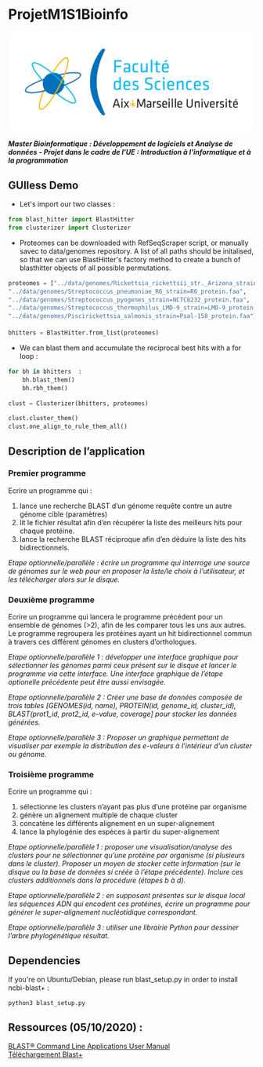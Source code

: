 # ProjetM1S1Bioinfo

![Logo](data/photos/logo.png)

***Master Bioinformatique : Développement de logiciels et Analyse de données - Projet dans le cadre de l'UE : Introduction à l'informatique et à la programmation***

## GUIless Demo 
- Let's import our two classes : 
```python
from blast_hitter import BlastHitter
from clusterizer import Clusterizer
```
- Proteomes can be downloaded with RefSeqScraper script, or manually savec to data/genomes repository.
A list of all paths should be initalised, so that we can use BlastHitter's factory method to create a bunch of blasthitter objects of all possible permutations.
```python
proteomes = ["../data/genomes/Rickettsia_rickettsii_str._Arizona_strain=Arizona_protein.faa",            
"../data/genomes/Streptococcus_pneumoniae_R6_strain=R6_protein.faa",
"../data/genomes/Streptococcus_pyogenes_strain=NCTC8232_protein.faa",
"../data/genomes/Streptococcus_thermophilus_LMD-9_strain=LMD-9_protein.faa",
"../data/genomes/Piscirickettsia_salmonis_strain=Psal-158_protein.faa"]

bhitters = BlastHitter.from_list(proteomes)
```
- We can blast them and accumulate the reciprocal best hits with a for loop : 
```python
for bh in bhitters  : 
    bh.blast_them()
    bh.rbh_them()
```

```python
clust = Clusterizer(bhitters, proteomes)
```

```python
clust.cluster_them()
clust.one_align_to_rule_them_all()
```

## Description de l’application

### Premier programme

Ecrire un programme qui : <br>
1.	lance une recherche BLAST d’un génome requête contre un autre génome cible (paramètres)<br>
2.	lit le fichier résultat afin d’en récupérer la liste des meilleurs hits pour chaque protéine.<br>
3.	lance la recherche BLAST réciproque afin d’en déduire la liste des hits bidirectionnels.<br>

*Etape optionnelle/parallèle : écrire un programme qui interroge une source de génomes sur le web pour en proposer la liste/le choix à l’utilisateur, et les télécharger alors sur le disque.*

### Deuxième programme
Ecrire un programme qui lancera le programme précédent pour un ensemble de génomes (>2), afin de les comparer tous les uns aux autres.<br>
Le programme regroupera les protéines ayant un hit bidirectionnel commun à travers ces différent génomes en clusters d’orthologues.<br>

*Etape optionnelle/parallèle 1 : développer une interface graphique pour sélectionner les génomes parmi ceux présent sur le disque et lancer le programme via cette interface. Une interface graphique de l’étape optionelle précédente peut être aussi envisagée.* <br>

*Etape optionnelle/parallèle 2 : Créer une base de données composée de trois tables [GENOMES(id, name), PROTEIN(id, genome_id, cluster_id), BLAST(prot1_id, prot2_id, e-value, coverage] pour stocker les données générées.*<br>

*Etape optionnelle/parallèle 3 : Proposer un graphique permettant de visualiser par exemple la distribution des e-valeurs à l’intérieur d’un cluster ou génome.*<br>

### Troisième programme
Ecrire un programme qui : <br>
1.	sélectionne les clusters n’ayant pas plus d’une protéine par organisme<br>
2.	génère un alignement multiple de chaque cluster<br>
3.	concatène les différents alignement en un super-alignement<br>
4.	lance la phylogénie des espèces à partir du super-alignement<br>

*Etape optionnelle/parallèle 1 : proposer une visualisation/analyse des clusters pour ne sélectionner qu’une protéine par organisme (si plusieurs dans le cluster). Proposer un moyen de stocker cette information (sur le disque ou la base de données si créée à l’étape précédente). Inclure ces clusters additionnels dans la procédure (étapes b à d).*<br>

*Etape optionnelle/parallèle 2 : en supposant présentes sur le disque local les séquences ADN qui encodent ces protéines, écrire un programme pour générer le super-alignement nucléotidique correspondant.*<br>

*Etape optionnelle/parallèle 3 : utiliser une librairie Python pour dessiner l’arbre phylogénétique résultat.* <br>

## Dependencies
If you're on Ubuntu/Debian, please run blast_setup.py in order to install ncbi-blast+ : 
```console
python3 blast_setup.py
```

## Ressources (05/10/2020) :
[BLAST® Command Line Applications User Manual](https://www.ncbi.nlm.nih.gov/books/NBK279690/) <br>
[Téléchargement Blast+](https://ftp.ncbi.nlm.nih.gov/blast/executables/blast+/LATEST/) <br>

